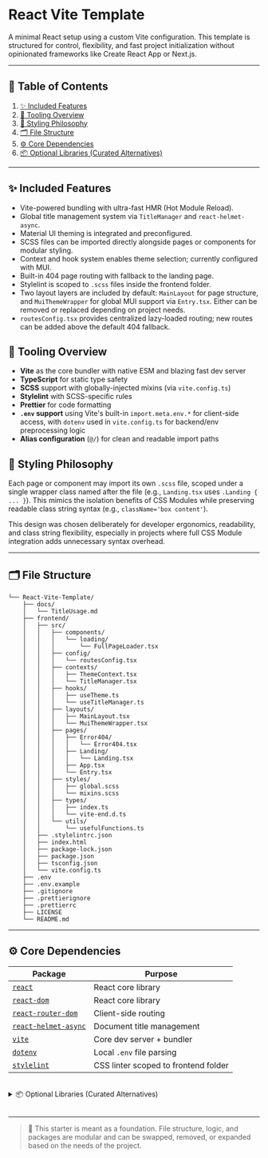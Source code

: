 # React Vite Template
A minimal React setup using a custom Vite configuration. This template is structured for control, flexibility, and fast project initialization without opinionated frameworks like Create React App or Next.js.

---

## 🔗 Table of Contents
1. [✨ Included Features](#included-features)
2. [🔧 Tooling Overview](#tooling-overview)
3. [🧵 Styling Philosophy](#styling-philosophy)
4. [🗂️ File Structure](#file-structure)
5. [⚙️ Core Dependencies](#core-dependencies)
6. [📦 Optional Libraries (Curated Alternatives)](#optional-libraries-curated-alternatives)

---

## ✨ Included Features <a name="included-features"></a>
- Vite-powered bundling with ultra-fast HMR (Hot Module Reload).
- Global title management system via `TitleManager` and `react-helmet-async`.
- Material UI theming is integrated and preconfigured.
- SCSS files can be imported directly alongside pages or components for modular styling.
- Context and hook system enables theme selection; currently configured with MUI.
- Built-in 404 page routing with fallback to the landing page.
- Stylelint is scoped to `.scss` files inside the frontend folder.
- Two layout layers are included by default: `MainLayout` for page structure, and `MuiThemeWrapper` for global MUI support via `Entry.tsx`. Either can be removed or replaced depending on project needs.
- `routesConfig.tsx` provides centralized lazy-loaded routing; new routes can be added above the default 404 fallback.


## 🔧 Tooling Overview <a name="tooling-overview"></a>
- **Vite** as the core bundler with native ESM and blazing fast dev server
- **TypeScript** for static type safety
- **SCSS** support with globally-injected mixins (via `vite.config.ts`)
- **Stylelint** with SCSS-specific rules
- **Prettier** for code formatting
- **`.env` support** using Vite's built-in `import.meta.env.*` for client-side access, with `dotenv` used in `vite.config.ts` for backend/env preprocessing logic
- **Alias configuration** (`@/`) for clean and readable import paths


## 🧵 Styling Philosophy <a name="styling-philosophy"></a>
Each page or component may import its own `.scss` file, scoped under a single wrapper class named after the file (e.g., `Landing.tsx` uses `.Landing { ... }`). This mimics the isolation benefits of CSS Modules while preserving readable class string syntax (e.g., `className='box content'`).

This design was chosen deliberately for developer ergonomics, readability, and class string flexibility, especially in projects where full CSS Module integration adds unnecessary syntax overhead.

---

## 🗂️ File Structure <a name="file-structure"></a>
```
└── React-Vite-Template/
    ├── docs/
    │   └── TitleUsage.md
    ├── frontend/
    │   ├── src/
    │   │   ├── components/
    │   │   │   └── loading/
    │   │   │       └── FullPageLoader.tsx
    │   │   ├── config/
    │   │   │   └── routesConfig.tsx
    │   │   ├── contexts/
    │   │   │   ├── ThemeContext.tsx
    │   │   │   └── TitleManager.tsx
    │   │   ├── hooks/
    │   │   │   ├── useTheme.ts
    │   │   │   └── useTitleManager.ts
    │   │   ├── layouts/
    │   │   │   ├── MainLayout.tsx
    │   │   │   └── MuiThemeWrapper.tsx
    │   │   ├── pages/
    │   │   │   ├── Error404/
    │   │   │   │   └── Error404.tsx
    │   │   │   ├── Landing/
    │   │   │   │   └── Landing.tsx
    │   │   │   ├── App.tsx
    │   │   │   └── Entry.tsx
    │   │   ├── styles/
    │   │   │   ├── global.scss
    │   │   │   └── mixins.scss
    │   │   ├── types/
    │   │   │   ├── index.ts
    │   │   │   └── vite-end.d.ts
    │   │   └── utils/
    │   │       └── usefulFunctions.ts
    │   ├── .stylelintrc.json
    │   ├── index.html
    │   ├── package-lock.json
    │   ├── package.json
    │   ├── tsconfig.json
    │   └── vite.config.ts
    ├── .env
    ├── .env.example
    ├── .gitignore
    ├── .prettierignore
    ├── .prettierrc
    ├── LICENSE
    └── README.md
```

---

## ⚙️ Core Dependencies <a name="core-dependencies"></a>
| Package                                                                  | Purpose                              |
|--------------------------------------------------------------------------|--------------------------------------|
| [`react`](https://www.npmjs.com/package/react)                           | React core library                   |
| [`react-dom`](https://www.npmjs.com/package/react-dom)                   | React core library                   |
| [`react-router-dom`](https://www.npmjs.com/package/react-router-dom)     | Client-side routing                  |
| [`react-helmet-async`](https://www.npmjs.com/package/react-helmet-async) | Document title management            |
| [`vite`](https://www.npmjs.com/package/vite)                             | Core dev server + bundler            |
| [`dotenv`](https://www.npmjs.com/package/dotenv)                         | Local `.env` file parsing            |
| [`stylelint`](https://www.npmjs.com/package/stylelint)                   | CSS linter scoped to frontend folder |

<br />

<details>
<summary>📦 Optional Libraries (Curated Alternatives)</summary> <a name="optional-libraries-curated-alternatives"></a>

### 🧠 State Management
| Library                                                           | Included | Notes                                     |
|-------------------------------------------------------------------|----------|-------------------------------------------|
| [`zustand`](https://www.npmjs.com/package/zustand)                | ✅      | Minimal and hook-based                    |
| [`redux-toolkit`](https://www.npmjs.com/package/@reduxjs/toolkit) | -->      | Scalable and widely adopted               |
| [`jotai`](https://www.npmjs.com/package/jotai)                    | -->      | Atom-based and flexible                   |
| [`recoil`](https://www.npmjs.com/package/recoil)                  | -->      | Works well for deeply nested trees        |
| [`valtio`](https://www.npmjs.com/package/valtio)                  | -->      | Proxy-based and reactive                  |
| [`mobx`](https://www.npmjs.com/package/mobx)                      | -->      | Observable state with minimal boilerplate |


### 🎨 UI Frameworks & Styling
| Library                                                                | Included | Notes                             |
|------------------------------------------------------------------------|----------|-----------------------------------|
| [`@mui/material`](https://www.npmjs.com/package/@mui/material)         | ✅      | Theming and accessibility support |
| [`@emotion/react`](https://www.npmjs.com/package/@emotion/react)       | ✅      | CSS-in-JS used by MUI             |
| [`antd`](https://www.npmjs.com/package/antd)                           | -->      | Rich component library            |
| [`chakra-ui`](https://www.npmjs.com/package/@chakra-ui/react)          | -->      | Focus on accessibility            |
| [`tailwindcss`](https://www.npmjs.com/package/tailwindcss)             | -->      | Utility-first CSS                 |
| [`styled-components`](https://www.npmjs.com/package/styled-components) | -->      | Scoped CSS-in-JS                  |


### 🌐 HTTP & Fetching
| Library                                                                        | Included | Notes                                          |
|--------------------------------------------------------------------------------|----------|------------------------------------------------|
| [`axios`](https://www.npmjs.com/package/axios)                                 | ✅      | Simple HTTP client                             |
| [`swr`](https://www.npmjs.com/package/swr)                                     | -->      | REST-focused caching                           |
| [`@tanstack/react-query`](https://www.npmjs.com/package/@tanstack/react-query) | -->      | Handles caching, pagination, and refetch logic |

</details>

<br />

---

> 🧪 This starter is meant as a foundation. File structure, logic, and packages are modular and can be swapped, removed, or expanded based on the needs of the project.
